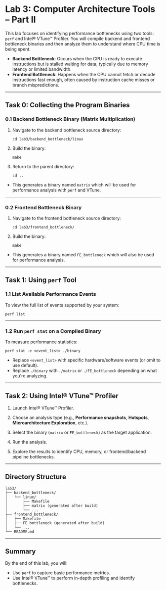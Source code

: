 # Lab 3: Computer Architecture Tools – Part II

This lab focuses on identifying performance bottlenecks using two tools: `perf` and Intel® VTune™ Profiler. You will compile backend and frontend bottleneck binaries and then analyze them to understand where CPU time is being spent.

- **Backend Bottleneck**: Occurs when the CPU is ready to execute instructions but is stalled waiting for data, typically due to memory latency or limited bandwidth.
- **Frontend Bottleneck**: Happens when the CPU cannot fetch or decode instructions fast enough, often caused by instruction cache misses or branch mispredictions.

---

## Task 0: Collecting the Program Binaries

### 0.1 Backend Bottleneck Binary (Matrix Multiplication)

1. Navigate to the backend bottleneck source directory:
   ```
   cd lab3/backend_bottleneck/linux
   ```

2. Build the binary:
   ```
   make
   ```

3. Return to the parent directory:
   ```
   cd ..
   ```

- This generates a binary named `matrix` which will be used for performance analysis with `perf` and VTune.

---

### 0.2 Frontend Bottleneck Binary

1. Navigate to the frontend bottleneck source directory:
   ```
   cd lab3/frontend_bottleneck/
   ```

2. Build the binary:
   ```
   make
   ```

- This generates a binary named `FE_bottleneck` which will also be used for performance analysis.

---

## Task 1: Using `perf` Tool

### 1.1 List Available Performance Events

To view the full list of events supported by your system:

```
perf list
```

---

### 1.2 Run `perf stat` on a Compiled Binary

To measure performance statistics:

```
perf stat -e <event_list> ./binary
```

- Replace `<event_list>` with specific hardware/software events (or omit to use default).
- Replace `./binary` with `./matrix` or `./FE_bottleneck` depending on what you're analyzing.

---

## Task 2: Using Intel® VTune™ Profiler

1. Launch Intel® VTune™ Profiler.

2. Choose an analysis type (e.g., **Performance snapshots**, **Hotspots**, **Microarchitecture Exploration**, etc.).

3. Select the binary (`matrix` or `FE_bottleneck`) as the target application.

4. Run the analysis.

5. Explore the results to identify CPU, memory, or frontend/backend pipeline bottlenecks.


---

## Directory Structure

```
lab3/
├── backend_bottleneck/
│   └── linux/
│       ├── Makefile
│       ├── matrix (generated after build)
│       └── ...
├── frontend_bottleneck/
│   ├── Makefile
│   ├── FE_bottleneck (generated after build)
│   └── ...
└── README.md
```

---

## Summary

By the end of this lab, you will:

- Use `perf` to capture basic performance metrics.
- Use Intel® VTune™ to perform in-depth profiling and identify bottlenecks.

